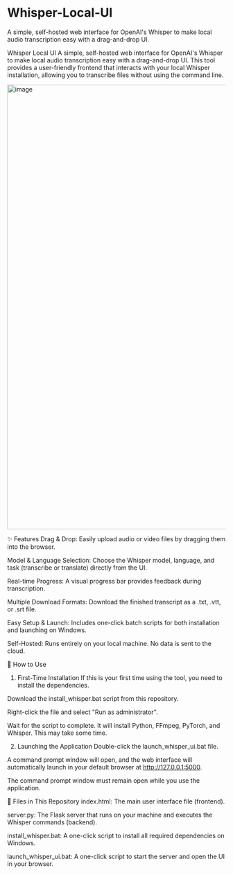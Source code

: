 # Whisper-Local-UI
A simple, self-hosted web interface for OpenAI's Whisper to make local audio transcription easy with a drag-and-drop UI.

Whisper Local UI
A simple, self-hosted web interface for OpenAI's Whisper to make local audio transcription easy with a drag-and-drop UI. This tool provides a user-friendly frontend that interacts with your local Whisper installation, allowing you to transcribe files without using the command line.

<img width="1788" height="1025" alt="image" src="https://github.com/user-attachments/assets/8a53ef29-5874-4ff1-8097-85717671328d" />



✨ Features
Drag & Drop: Easily upload audio or video files by dragging them into the browser.

Model & Language Selection: Choose the Whisper model, language, and task (transcribe or translate) directly from the UI.

Real-time Progress: A visual progress bar provides feedback during transcription.

Multiple Download Formats: Download the finished transcript as a .txt, .vtt, or .srt file.

Easy Setup & Launch: Includes one-click batch scripts for both installation and launching on Windows.

Self-Hosted: Runs entirely on your local machine. No data is sent to the cloud.



🚀 How to Use
1. First-Time Installation
If this is your first time using the tool, you need to install the dependencies.

Download the install_whisper.bat script from this repository.

Right-click the file and select "Run as administrator".

Wait for the script to complete. It will install Python, FFmpeg, PyTorch, and Whisper. This may take some time.



2. Launching the Application
Double-click the launch_whisper_ui.bat file.

A command prompt window will open, and the web interface will automatically launch in your default browser at http://127.0.0.1:5000.

The command prompt window must remain open while you use the application.



📂 Files in This Repository
index.html: The main user interface file (frontend).

server.py: The Flask server that runs on your machine and executes the Whisper commands (backend).

install_whisper.bat: A one-click script to install all required dependencies on Windows.

launch_whisper_ui.bat: A one-click script to start the server and open the UI in your browser.
